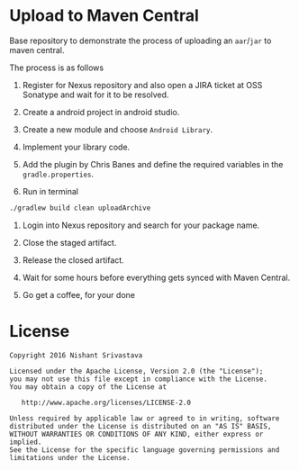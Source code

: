 # Upload to Maven Central

Base repository to demonstrate the process of uploading an `aar`/`jar` to maven central.

The process is as follows

1. Register for Nexus repository and also open a JIRA ticket at OSS Sonatype and wait for it to be resolved.

1. Create a android project in android studio.

1. Create a new module and choose `Android Library`.

1. Implement your library code.

1. Add the plugin by Chris Banes and define the required variables in the `gradle.properties`.

1. Run in terminal
  ```bash
  ./gradlew build clean uploadArchive
  ```

1. Login into Nexus repository and search for your package name.

1. Close the staged artifact.

1. Release the closed artifact.

1. Wait for some hours before everything gets synced with Maven Central.

1. Go get a coffee, for your done



License
=======

    Copyright 2016 Nishant Srivastava

    Licensed under the Apache License, Version 2.0 (the "License");
    you may not use this file except in compliance with the License.
    You may obtain a copy of the License at

       http://www.apache.org/licenses/LICENSE-2.0

    Unless required by applicable law or agreed to in writing, software
    distributed under the License is distributed on an "AS IS" BASIS,
    WITHOUT WARRANTIES OR CONDITIONS OF ANY KIND, either express or implied.
    See the License for the specific language governing permissions and
    limitations under the License.
